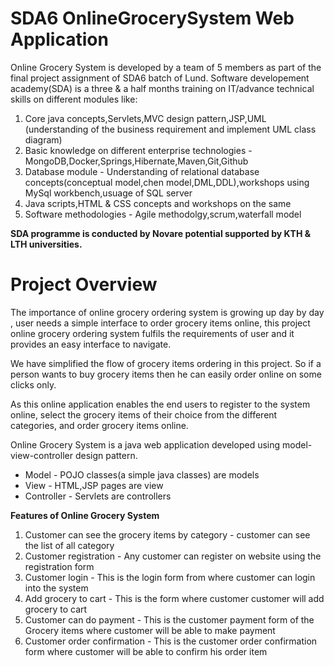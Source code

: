 # SDA6 OnlineGrocerySystem Web Application


Online Grocery System is developed by a team of 5 members as part of the final project assignment of SDA6 batch of Lund.
Software developement academy(SDA) is a three & a half months training on IT/advance technical skills on different modules like:

1. Core java concepts,Servlets,MVC design pattern,JSP,UML (understanding of the business requirement and implement UML class diagram)
2. Basic knowledge on different enterprise technologies - MongoDB,Docker,Springs,Hibernate,Maven,Git,Github 
3. Database module - Understanding of relational database concepts(conceptual model,chen model,DML,DDL),workshops using MySql workbench,usuage of SQL server
4. Java scripts,HTML & CSS concepts and workshops on the same
5. Software methodologies - Agile methodolgy,scrum,waterfall model

**SDA programme is conducted by Novare potential supported by KTH & LTH universities.**

# **Project Overview**

The importance of online grocery ordering system is growing up day by day , user needs a simple interface to order grocery items online, this project online grocery ordering system fulfils the requirements of user and it provides an easy interface to navigate.

We have simplified the flow of grocery items ordering in this project. So if a person wants to buy  grocery items then he can easily order online on some clicks only.

As this online application enables the end users to register  to the system online, select the grocery items of their choice from the different categories, and order grocery items online. 

Online Grocery System is a java web application developed using model-view-controller design pattern.

- Model - POJO classes(a simple java classes) are models
- View - HTML,JSP pages are view 
- Controller - Servlets are controllers

**Features of Online Grocery System**

1. Customer can see the grocery items by category - customer can see the list of all category
2. Customer registration - Any customer can register on website using the registration form
3. Customer login - This is the login form from where customer can login into the system
4. Add grocery to cart - This is the form where customer customer will add grocery to cart
5. Customer can do payment - This is the customer payment form of the Grocery items where customer will be able to make payment
6. Customer order confirmation - This is the customer order confirmation form where customer will be able to confirm his order item
